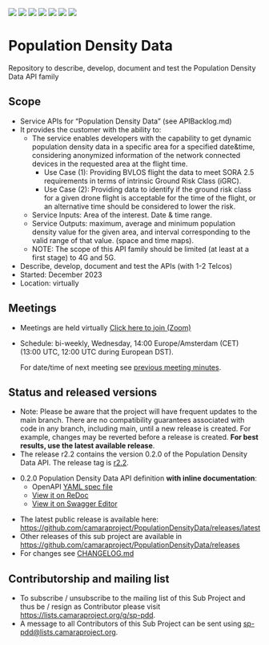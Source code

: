 <a href="https://github.com/camaraproject/PopulationDensityData/commits/" title="Last Commit"><img src="https://img.shields.io/github/last-commit/camaraproject/PopulationDensityData?style=plastic"></a>
<a href="https://github.com/camaraproject/PopulationDensityData/issues" title="Open Issues"><img src="https://img.shields.io/github/issues/camaraproject/PopulationDensityData?style=plastic"></a>
<a href="https://github.com/camaraproject/PopulationDensityData/pulls" title="Open Pull Requests"><img src="https://img.shields.io/github/issues-pr/camaraproject/PopulationDensityData?style=plastic"></a>
<a href="https://github.com/camaraproject/PopulationDensityData/graphs/contributors" title="Contributors"><img src="https://img.shields.io/github/contributors/camaraproject/PopulationDensityData?style=plastic"></a>
<a href="https://github.com/camaraproject/PopulationDensityData" title="Repo Size"><img src="https://img.shields.io/github/repo-size/camaraproject/PopulationDensityData?style=plastic"></a>
<a href="https://github.com/camaraproject/PopulationDensityData/blob/main/LICENSE" title="License"><img src="https://img.shields.io/badge/License-Apache%202.0-green.svg?style=plastic"></a>
<a href="https://github.com/camaraproject/PopulationDensityData/releases/latest" title="Latest Release"><img src="https://img.shields.io/github/release/camaraproject/PopulationDensityData?style=plastic"></a>

# Population Density Data
Repository to describe, develop, document and test the Population Density Data API family

## Scope
* Service APIs for “Population Density Data” (see APIBacklog.md)  
* It provides the customer with the ability to:  
  * The service enables developers with the capability to get dynamic population density data in a specific area for a specified date&time, considering anonymized information of the network connected devices in the requested area at the flight time.
    * Use Case (1): Providing BVLOS flight the data to meet SORA 2.5 requirements in terms of intrinsic Ground Risk Class (iGRC).
    * Use Case (2): Providing data to identify if the ground risk class for a given drone flight is acceptable for the time of the flight, or an alternative time should be considered to lower the risk.
  * Service Inputs: Area of the interest. Date & time range.
  * Service Outputs: maximum, average and minimum population density value for the given area, and interval corresponding to the valid range of that value. (space and time maps).
  * NOTE: The scope of this API family should be limited (at least at a first stage) to 4G and 5G.  
* Describe, develop, document and test the APIs (with 1-2 Telcos)  
* Started: December 2023
* Location: virtually  

## Meetings
* Meetings are held virtually [Click here to join (Zoom)](https://zoom-lfx.platform.linuxfoundation.org/meeting/95956472717?password=e4e7e889-ffb8-4fac-9e9d-d9adcaf2e711)
* Schedule: bi-weekly, Wednesday, 14:00 Europe/Amsterdam (CET) (13:00 UTC, 12:00 UTC during European DST).

  For date/time of next meeting see [previous meeting minutes](https://github.com/camaraproject/PopulationDensityData/tree/main/documentation/MeetingMinutes).

## Status and released versions

* Note: Please be aware that the project will have frequent updates to the main branch. There are no compatibility guarantees associated with code in any branch, including main, until a new release is created. For example, changes may be reverted before a release is created. **For best results, use the latest available release**.
* The release r2.2 contains the version 0.2.0 of the Population Density Data API. The release tag is [r2.2](https://github.com/camaraproject/PopulationDensityData/tree/r2.2).
- 0.2.0 Population Density Data API definition **with inline documentation**:
  - OpenAPI [YAML spec file](https://github.com/camaraproject/PopulationDensityData/blob/r2.2/code/API_definitions/population-density-data.yaml)
  - [View it on ReDoc](https://redocly.github.io/redoc/?url=https://raw.githubusercontent.com/camaraproject/PopulationDensityData/r2.2/code/API_definitions/population-density-data.yaml&nocors)
  - [View it on Swagger Editor](https://editor.swagger.io/?url=https://raw.githubusercontent.com/camaraproject/PopulationDensityData/r2.2/code/API_definitions/population-density-data.yaml)
* The latest public release is available here: https://github.com/camaraproject/PopulationDensityData/releases/latest
* Other releases of this sub project are available in https://github.com/camaraproject/PopulationDensityData/releases
* For changes see [CHANGELOG.md](https://github.com/camaraproject/PopulationDensityData/blob/main/CHANGELOG.md)

## Contributorship and mailing list
* To subscribe / unsubscribe to the mailing list of this Sub Project and thus be / resign as Contributor please visit <https://lists.camaraproject.org/g/sp-pdd>.
* A message to all Contributors of this Sub Project can be sent using <sp-pdd@lists.camaraproject.org>.
